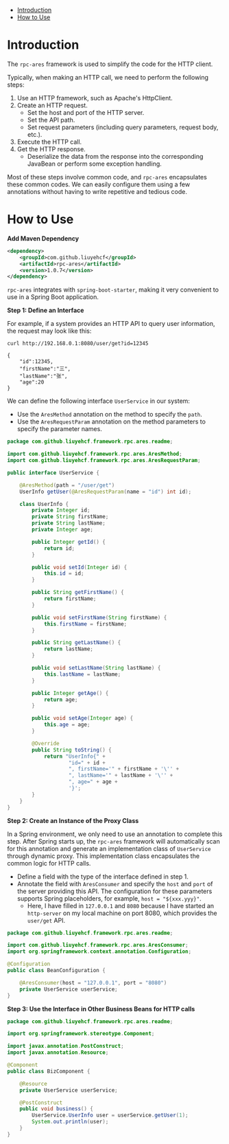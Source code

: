    * [Introduction](#introduction)
   * [How to Use](#how-to-use)

# Introduction

The `rpc-ares` framework is used to simplify the code for the HTTP client.

Typically, when making an HTTP call, we need to perform the following steps:

1. Use an HTTP framework, such as Apache's HttpClient.
2. Create an HTTP request.
    * Set the host and port of the HTTP server.
    * Set the API path.
    * Set request parameters (including query parameters, request body, etc.).
3. Execute the HTTP call.
4. Get the HTTP response.
    * Deserialize the data from the response into the corresponding JavaBean or perform some exception handling.

Most of these steps involve common code, and `rpc-ares` encapsulates these common codes. We can easily configure them using a few annotations without having to write repetitive and tedious code.

# How to Use

__Add Maven Dependency__

```xml
<dependency>
    <groupId>com.github.liuyehcf</groupId>
    <artifactId>rpc-ares</artifactId>
    <version>1.0.7</version>
</dependency>
```

`rpc-ares` integrates with `spring-boot-starter`, making it very convenient to use in a Spring Boot application.

__Step 1: Define an Interface__

For example, if a system provides an HTTP API to query user information, the request may look like this:

```
curl http://192.168.0.1:8080/user/get?id=12345

{
    "id":12345,
    "firstName":"三",
    "lastName":"张",
    "age":20
}
```

We can define the following interface `UserService` in our system:

* Use the `AresMethod` annotation on the method to specify the `path`.
* Use the `AresRequestParam` annotation on the method parameters to specify the parameter names.

```Java
package com.github.liuyehcf.framework.rpc.ares.readme;

import com.github.liuyehcf.framework.rpc.ares.AresMethod;
import com.github.liuyehcf.framework.rpc.ares.AresRequestParam;

public interface UserService {

    @AresMethod(path = "/user/get")
    UserInfo getUser(@AresRequestParam(name = "id") int id);

    class UserInfo {
        private Integer id;
        private String firstName;
        private String lastName;
        private Integer age;

        public Integer getId() {
            return id;
        }

        public void setId(Integer id) {
            this.id = id;
        }

        public String getFirstName() {
            return firstName;
        }

        public void setFirstName(String firstName) {
            this.firstName = firstName;
        }

        public String getLastName() {
            return lastName;
        }

        public void setLastName(String lastName) {
            this.lastName = lastName;
        }

        public Integer getAge() {
            return age;
        }

        public void setAge(Integer age) {
            this.age = age;
        }

        @Override
        public String toString() {
            return "UserInfo{" +
                    "id=" + id +
                    ", firstName='" + firstName + '\'' +
                    ", lastName='" + lastName + '\'' +
                    ", age=" + age +
                    '}';
        }
    }
}
```

__Step 2: Create an Instance of the Proxy Class__

In a Spring environment, we only need to use an annotation to complete this step. After Spring starts up, the `rpc-ares` framework will automatically scan for this annotation and generate an implementation class of `UserService` through dynamic proxy. This implementation class encapsulates the common logic for HTTP calls.

* Define a field with the type of the interface defined in step 1.
* Annotate the field with `AresConsumer` and specify the `host` and `port` of the server providing this API. The configuration for these parameters supports Spring placeholders, for example, `host = "${xxx.yyy}"`.
    * Here, I have filled in `127.0.0.1` and `8080` because I have started an `http-server` on my local machine on port 8080, which provides the `user/get` API.

```Java
package com.github.liuyehcf.framework.rpc.ares.readme;

import com.github.liuyehcf.framework.rpc.ares.AresConsumer;
import org.springframework.context.annotation.Configuration;

@Configuration
public class BeanConfiguration {

    @AresConsumer(host = "127.0.0.1", port = "8080")
    private UserService userService;
}
```

__Step 3: Use the Interface in Other Business Beans for HTTP calls__

```Java
package com.github.liuyehcf.framework.rpc.ares.readme;

import org.springframework.stereotype.Component;

import javax.annotation.PostConstruct;
import javax.annotation.Resource;

@Component
public class BizComponent {

    @Resource
    private UserService userService;

    @PostConstruct
    public void business() {
        UserService.UserInfo user = userService.getUser(1);
        System.out.println(user);
    }
}
```